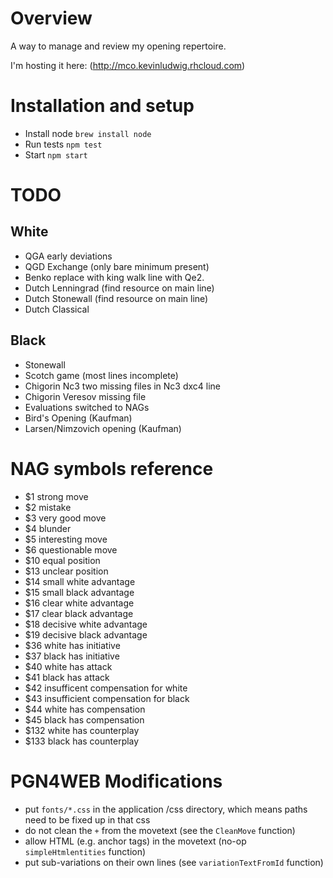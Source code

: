 # Overview

A way to manage and review my opening repertoire.

I'm hosting it here: (http://mco.kevinludwig.rhcloud.com)

# Installation and setup

* Install node `brew install node`
* Run tests `npm test`
* Start `npm start`

# TODO

## White
* QGA early deviations
* QGD Exchange (only bare minimum present)
* Benko replace with king walk line with Qe2.
* Dutch Lenningrad (find resource on main line)
* Dutch Stonewall (find resource on main line)
* Dutch Classical

## Black

* Stonewall
* Scotch game (most lines incomplete)
* Chigorin Nc3 two missing files in Nc3 dxc4 line
* Chigorin Veresov missing file
* Evaluations switched to NAGs
* Bird's Opening (Kaufman)
* Larsen/Nimzovich opening (Kaufman)

# NAG symbols reference

* $1 strong move
* $2 mistake
* $3 very good move
* $4 blunder
* $5 interesting move
* $6 questionable move
* $10 equal position
* $13 unclear position
* $14 small white advantage
* $15 small black advantage
* $16 clear white advantage
* $17 clear black advantage
* $18 decisive white advantage
* $19 decisive black advantage
* $36 white has initiative
* $37 black has initiative
* $40 white has attack
* $41 black has attack
* $42 insufficent compensation for white
* $43 insufficient compensation for black
* $44 white has compensation
* $45 black has compensation
* $132 white has counterplay
* $133 black has counterplay

# PGN4WEB Modifications

* put `fonts/*.css` in the application /css directory, which means paths need to be fixed up in that css
* do not clean the `+` from the movetext (see the `CleanMove` function)
* allow HTML (e.g. anchor tags) in the movetext (no-op `simpleHtmlentities` function)
* put sub-variations on their own lines (see `variationTextFromId` function)

